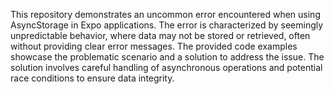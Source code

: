 This repository demonstrates an uncommon error encountered when using AsyncStorage in Expo applications.  The error is characterized by seemingly unpredictable behavior, where data may not be stored or retrieved, often without providing clear error messages.  The provided code examples showcase the problematic scenario and a solution to address the issue. The solution involves careful handling of asynchronous operations and potential race conditions to ensure data integrity.